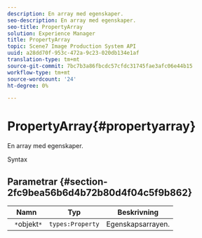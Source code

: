 ```yaml
---
description: En array med egenskaper.
seo-description: En array med egenskaper.
seo-title: PropertyArray
solution: Experience Manager
title: PropertyArray
topic: Scene7 Image Production System API
uuid: a28dd70f-953c-472a-9c23-020db134e1af
translation-type: tm+mt
source-git-commit: 7bc7b3a86fbcdc57cfdc31745fae3afc06e44b15
workflow-type: tm+mt
source-wordcount: '24'
ht-degree: 0%

---
```



# PropertyArray{#propertyarray}

En array med egenskaper.

Syntax

## Parametrar {#section-2fc9bea56b6d4b72b80d4f04c5f9b862}

| Namn | Typ | Beskrivning |
|---|---|---|
| ` *`objekt`*` | `types:Property` | Egenskapsarrayen. |

